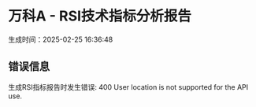 
# 万科A - RSI技术指标分析报告
生成时间：2025-02-25 16:36:48

## 错误信息
生成RSI指标报告时发生错误: 400 User location is not supported for the API use.
